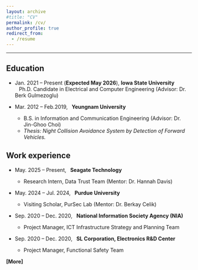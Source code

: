 ```yaml
---
layout: archive
#title: "CV"
permalink: /cv/
author_profile: true
redirect_from:
  - /resume
---
```



------

Education
------
* Jan. 2021 – Present (**Expected May 2026**), **Iowa State University**<br/>
&ensp; Ph.D. Candidate in Electrical and Computer Engineering (Advisor: Dr. Berk Gulmezoglu)
 
* Mar. 2012 – Feb.2019,&ensp; **Yeungnam University**
  * B.S. in Information and Communication Engineering (Advisor: Dr. Jin-Ghoo Choi)
  * *Thesis: Night Collision Avoidance System by Detection of Forward Vehicles.*

Work experience
------
* May. 2025 – Present,&ensp; **Seagate Technology**
  * Research Intern, Data Trust Team (Mentor: Dr. Hannah Davis)

* May. 2024 – Jul. 2024,&ensp; **Purdue University**
  * Visiting Scholar, PurSec Lab (Mentor: Dr. Berkay Celik)

* Sep. 2020 – Dec. 2020,&ensp; **National Information Society Agency (NIA)**
  * Project Manager, ICT Infrastructure Strategy and Planning Team
    
* Sep. 2020 – Dec. 2020,&ensp; **SL Corporation, Electronics R&D Center**
  * Project Manager, Functional Safety Team

<a href="/files/SeonghunSon_CV.pdf" target="_blank" style="text-decoration: none;"><b>[More]</b></a> <br/> 

<!--  
Under Construction
------
<!--
Education
======
* Ph.D in Version Control Theory, GitHub University, 2018 (expected)
* M.S. in Jekyll, GitHub University, 2014
* B.S. in GitHub, GitHub University, 2012

Work experience
======
* Spring 2024: Academic Pages Collaborator
  * GitHub University
  * Duties includes: Updates and improvements to template
  * Supervisor: The Users

* Fall 2015: Research Assistant
  * GitHub University
  * Duties included: Merging pull requests
  * Supervisor: Professor Hub

* Summer 2015: Research Assistant
  * GitHub University
  * Duties included: Tagging issues
  * Supervisor: Professor Git
  
Skills
======
* Skill 1
* Skill 2
  * Sub-skill 2.1
  * Sub-skill 2.2
  * Sub-skill 2.3
* Skill 3

Publications
======
  <ul>{% for post in site.publications reversed %}
    {% include archive-single-cv.html %}
  {% endfor %}</ul>
  
Talks
======
  <ul>{% for post in site.talks reversed %}
    {% include archive-single-talk-cv.html  %}
  {% endfor %}</ul>
  
Teaching
======
  <ul>{% for post in site.teaching reversed %}
    {% include archive-single-cv.html %}
  {% endfor %}</ul>
  
Service and leadership
======
* Currently signed in to 43 different slack teams -->
